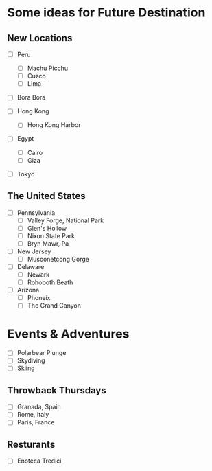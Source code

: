 # Some ideas for Future Destination
## New Locations
- [ ] Peru
     - [ ] Machu Picchu
     - [ ] Cuzco
     - [ ] Lima

- [ ] Bora Bora
- [ ] Hong Kong
     - [ ] Hong Kong Harbor
- [ ] Egypt
     - [ ] Cairo
     - [ ] Giza
- [ ] Tokyo

         

## The United States
- [ ] Pennsylvania
     - [ ] Valley Forge, National Park
     - [ ] Glen's Hollow
     - [ ] Nixon State Park
     - [ ] Bryn Mawr, Pa
- [ ] New Jersey
     - [ ] Musconetcong Gorge 
- [ ] Delaware
     - [ ] Newark
     - [ ] Rohoboth Beath
- [ ] Arizona     
     - [ ] Phoneix
     - [ ] The Grand Canyon
# Events & Adventures
- [ ] Polarbear Plunge
- [ ] Skydiving
- [ ] Skiing

## Throwback Thursdays
- [ ] Granada, Spain
- [ ] Rome, Italy
- [ ] Paris, France
## Resturants
- [ ] Enoteca Tredici 

